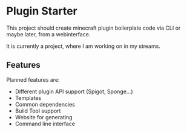 # Plugin Starter

This project should create minecraft plugin boilerplate code via CLI or maybe later, from a webinterface.

It is currently a project, where I am working on in my streams.

## Features

Planned features are:

+ Different plugin API support (Spigot, Sponge...)
+ Templates
+ Common dependencies
+ Build Tool support
+ Website for generating
+ Command line interface